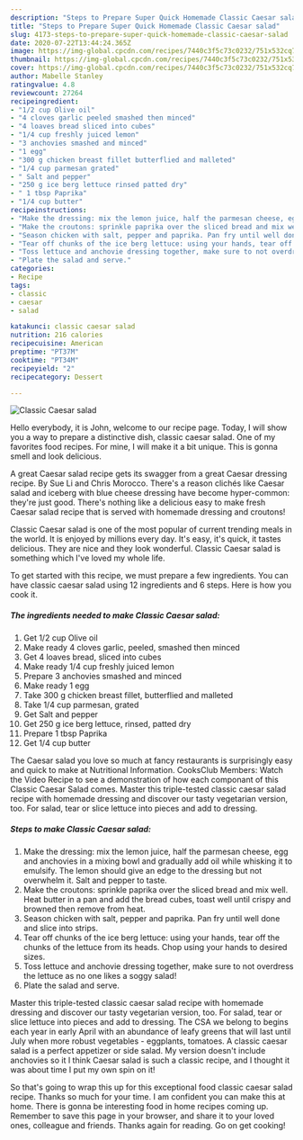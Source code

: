 ```yaml
---
description: "Steps to Prepare Super Quick Homemade Classic Caesar salad"
title: "Steps to Prepare Super Quick Homemade Classic Caesar salad"
slug: 4173-steps-to-prepare-super-quick-homemade-classic-caesar-salad
date: 2020-07-22T13:44:24.365Z
image: https://img-global.cpcdn.com/recipes/7440c3f5c73c0232/751x532cq70/classic-caesar-salad-recipe-main-photo.jpg
thumbnail: https://img-global.cpcdn.com/recipes/7440c3f5c73c0232/751x532cq70/classic-caesar-salad-recipe-main-photo.jpg
cover: https://img-global.cpcdn.com/recipes/7440c3f5c73c0232/751x532cq70/classic-caesar-salad-recipe-main-photo.jpg
author: Mabelle Stanley
ratingvalue: 4.8
reviewcount: 27264
recipeingredient:
- "1/2 cup Olive oil"
- "4 cloves garlic peeled smashed then minced"
- "4 loaves bread sliced into cubes"
- "1/4 cup freshly juiced lemon"
- "3 anchovies smashed and minced"
- "1 egg"
- "300 g chicken breast fillet butterflied and malleted"
- "1/4 cup parmesan grated"
- " Salt and pepper"
- "250 g ice berg lettuce rinsed patted dry"
- " 1 tbsp Paprika"
- "1/4 cup butter"
recipeinstructions:
- "Make the dressing: mix the lemon juice, half the parmesan cheese, egg and anchovies in a mixing bowl and gradually add oil while whisking it to emulsify. The lemon should give an edge to the dressing but not overwhelm it. Salt and pepper to taste."
- "Make the croutons: sprinkle paprika over the sliced bread and mix well. Heat butter in a pan and add the bread cubes, toast well until crispy and browned then remove from heat."
- "Season chicken with salt, pepper and paprika. Pan fry until well done and slice into strips."
- "Tear off chunks of the ice berg lettuce: using your hands, tear off the chunks of the lettuce from its heads. Chop using your hands to desired sizes."
- "Toss lettuce and anchovie dressing together, make sure to not overdress the lettuce as no one likes a soggy salad!"
- "Plate the salad and serve."
categories:
- Recipe
tags:
- classic
- caesar
- salad

katakunci: classic caesar salad 
nutrition: 216 calories
recipecuisine: American
preptime: "PT37M"
cooktime: "PT34M"
recipeyield: "2"
recipecategory: Dessert

---
```



![Classic Caesar salad](https://img-global.cpcdn.com/recipes/7440c3f5c73c0232/751x532cq70/classic-caesar-salad-recipe-main-photo.jpg)

Hello everybody, it is John, welcome to our recipe page. Today, I will show you a way to prepare a distinctive dish, classic caesar salad. One of my favorites food recipes. For mine, I will make it a bit unique. This is gonna smell and look delicious.

A great Caesar salad recipe gets its swagger from a great Caesar dressing recipe. By Sue Li and Chris Morocco. There&#39;s a reason clichés like Caesar salad and iceberg with blue cheese dressing have become hyper-common: they&#39;re just good. There&#39;s nothing like a delicious easy to make fresh Caesar salad recipe that is served with homemade dressing and croutons!

Classic Caesar salad is one of the most popular of current trending meals in the world. It is enjoyed by millions every day. It's easy, it's quick, it tastes delicious. They are nice and they look wonderful. Classic Caesar salad is something which I've loved my whole life.


To get started with this recipe, we must prepare a few ingredients. You can have classic caesar salad using 12 ingredients and 6 steps. Here is how you cook it.

<!--inarticleads1-->

##### The ingredients needed to make Classic Caesar salad:

1. Get 1/2 cup Olive oil
1. Make ready 4 cloves garlic, peeled, smashed then minced
1. Get 4 loaves bread, sliced into cubes
1. Make ready 1/4 cup freshly juiced lemon
1. Prepare 3 anchovies smashed and minced
1. Make ready 1 egg
1. Take 300 g chicken breast fillet, butterflied and malleted
1. Take 1/4 cup parmesan, grated
1. Get  Salt and pepper
1. Get 250 g ice berg lettuce, rinsed, patted dry
1. Prepare  1 tbsp Paprika
1. Get 1/4 cup butter


The Caesar salad you love so much at fancy restaurants is surprisingly easy and quick to make at Nutritional Information. CooksClub Members: Watch the Video Recipe to see a demonstration of how each componant of this Classic Caesar Salad comes. Master this triple-tested classic caesar salad recipe with homemade dressing and discover our tasty vegetarian version, too. For salad, tear or slice lettuce into pieces and add to dressing. 

<!--inarticleads2-->

##### Steps to make Classic Caesar salad:

1. Make the dressing: mix the lemon juice, half the parmesan cheese, egg and anchovies in a mixing bowl and gradually add oil while whisking it to emulsify. The lemon should give an edge to the dressing but not overwhelm it. Salt and pepper to taste.
1. Make the croutons: sprinkle paprika over the sliced bread and mix well. Heat butter in a pan and add the bread cubes, toast well until crispy and browned then remove from heat.
1. Season chicken with salt, pepper and paprika. Pan fry until well done and slice into strips.
1. Tear off chunks of the ice berg lettuce: using your hands, tear off the chunks of the lettuce from its heads. Chop using your hands to desired sizes.
1. Toss lettuce and anchovie dressing together, make sure to not overdress the lettuce as no one likes a soggy salad!
1. Plate the salad and serve.


Master this triple-tested classic caesar salad recipe with homemade dressing and discover our tasty vegetarian version, too. For salad, tear or slice lettuce into pieces and add to dressing. The CSA we belong to begins each year in early April with an abundance of leafy greens that will last until July when more robust vegetables - eggplants, tomatoes. A classic caesar salad is a perfect appetizer or side salad. My version doesn&#39;t include anchovies so it I think Caesar salad is such a classic recipe, and I thought it was about time I put my own spin on it! 

So that's going to wrap this up for this exceptional food classic caesar salad recipe. Thanks so much for your time. I am confident you can make this at home. There is gonna be interesting food in home recipes coming up. Remember to save this page in your browser, and share it to your loved ones, colleague and friends. Thanks again for reading. Go on get cooking!

